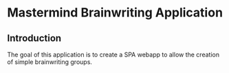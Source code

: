 # Mastermind Brainwriting Application

## Introduction

The goal of this application is to create a SPA webapp to allow the creation of simple brainwriting groups.

